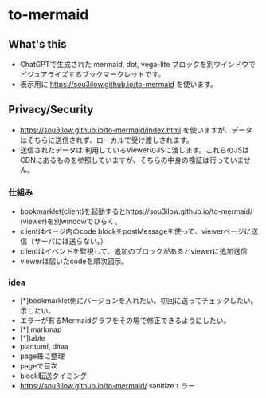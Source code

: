 # to-mermaid

## What's this
- ChatGPTで生成された mermaid, dot, vega-lite ブロックを別ウインドウでビジュアライズするブックマークレットです。
- 表示用に https://sou3ilow.github.io/to-mermaid を使います。

## Privacy/Security
-  https://sou3ilow.github.io/to-mermaid/index.html を使いますが、データはそちらに送信されず、ローカルで受け渡しされます。
-  送信されたデータは 利用しているViewerのJSに渡します。これらのJSはCDNにあるものを参照していますが、そちらの中身の検証は行っていません。

### 仕組み

- bookmarklet(client)を起動するとhttps://sou3ilow.github.io/to-mermaid/ (viewer)を別windowでひらく。
- clientはページ内のcode blockをpostMessageを使って、viewerページに送信（サーバには送らない。）
- clientはイベントを監視して、追加のブロックがあるとviewerに追加送信
- viewerは届いたcodeを順次図示。

### idea

- [*]bookmarklet側にバージョンを入れたい。初回に送ってチェックしたい。示したい。
- エラーが有るMermaidグラフをその場で修正できるようにしたい。
- [*] markmap
- [*]table
- plantuml, ditaa
- page毎に整理
- pageで目次
- block転送タイミング
- https://sou3ilow.github.io/to-mermaid/ sanitizeエラー


